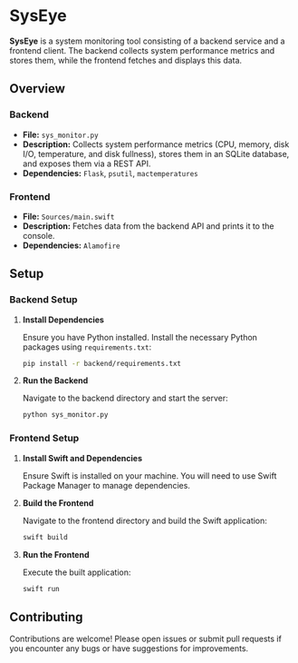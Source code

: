 # SysEye

**SysEye** is a system monitoring tool consisting of a backend service and a frontend client. The backend collects system performance metrics and stores them, while the frontend fetches and displays this data.

## Overview

### Backend

- **File:** `sys_monitor.py`
- **Description:** Collects system performance metrics (CPU, memory, disk I/O, temperature, and disk fullness), stores them in an SQLite database, and exposes them via a REST API.
- **Dependencies:** `Flask`, `psutil`, `mactemperatures`

### Frontend

- **File:** `Sources/main.swift`
- **Description:** Fetches data from the backend API and prints it to the console.
- **Dependencies:** `Alamofire`

## Setup

### Backend Setup

1. **Install Dependencies**

   Ensure you have Python installed. Install the necessary Python packages using `requirements.txt`:
   ```bash
   pip install -r backend/requirements.txt

2. **Run the Backend**

   Navigate to the backend directory and start the server:
   ```bash
   python sys_monitor.py

### Frontend Setup

1. **Install Swift and Dependencies**

   Ensure Swift is installed on your machine. You will need to use Swift Package Manager to manage dependencies.

2. **Build the Frontend**

   Navigate to the frontend directory and build the Swift application:
   ```bash
   swift build

3. **Run the Frontend**

   Execute the built application:
   ```bash
   swift run

## Contributing

Contributions are welcome! Please open issues or submit pull requests if you encounter any bugs or have suggestions for improvements.

   
